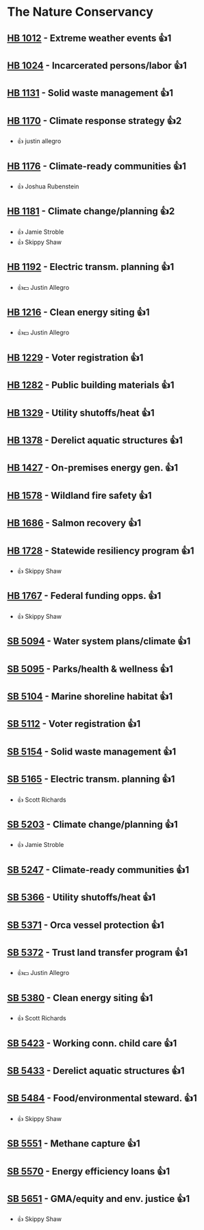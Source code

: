 # The Nature Conservancy

## [HB 1012](/bill/2023-24/hb/1012/) - Extreme weather events 👍1  

## [HB 1024](/bill/2023-24/hb/1024/) - Incarcerated persons/labor 👍1  

## [HB 1131](/bill/2023-24/hb/1131/) - Solid waste management 👍1  

## [HB 1170](/bill/2023-24/hb/1170/) - Climate response strategy 👍2  
* 👍 justin allegro

## [HB 1176](/bill/2023-24/hb/1176/) - Climate-ready communities 👍1  
* 👍 Joshua Rubenstein

## [HB 1181](/bill/2023-24/hb/1181/) - Climate change/planning 👍2  
* 👍 Jamie Stroble
* 👍 Skippy Shaw

## [HB 1192](/bill/2023-24/hb/1192/) - Electric transm. planning 👍1  
* 👍💵 Justin Allegro

## [HB 1216](/bill/2023-24/hb/1216/) - Clean energy siting 👍1  
* 👍💵 Justin Allegro

## [HB 1229](/bill/2023-24/hb/1229/) - Voter registration 👍1  

## [HB 1282](/bill/2023-24/hb/1282/) - Public building materials 👍1  

## [HB 1329](/bill/2023-24/hb/1329/) - Utility shutoffs/heat 👍1  

## [HB 1378](/bill/2023-24/hb/1378/) - Derelict aquatic structures 👍1  

## [HB 1427](/bill/2023-24/hb/1427/) - On-premises energy gen. 👍1  

## [HB 1578](/bill/2023-24/hb/1578/) - Wildland fire safety 👍1  

## [HB 1686](/bill/2023-24/hb/1686/) - Salmon recovery 👍1  

## [HB 1728](/bill/2023-24/hb/1728/) - Statewide resiliency program 👍1  
* 👍 Skippy Shaw

## [HB 1767](/bill/2023-24/hb/1767/) - Federal funding opps. 👍1  
* 👍 Skippy Shaw

## [SB 5094](/bill/2023-24/sb/5094/) - Water system plans/climate 👍1  

## [SB 5095](/bill/2023-24/sb/5095/) - Parks/health & wellness 👍1  

## [SB 5104](/bill/2023-24/sb/5104/) - Marine shoreline habitat 👍1  

## [SB 5112](/bill/2023-24/sb/5112/) - Voter registration 👍1  

## [SB 5154](/bill/2023-24/sb/5154/) - Solid waste management 👍1  

## [SB 5165](/bill/2023-24/sb/5165/) - Electric transm. planning 👍1  
* 👍 Scott Richards

## [SB 5203](/bill/2023-24/sb/5203/) - Climate change/planning 👍1  
* 👍 Jamie Stroble

## [SB 5247](/bill/2023-24/sb/5247/) - Climate-ready communities 👍1  

## [SB 5366](/bill/2023-24/sb/5366/) - Utility shutoffs/heat 👍1  

## [SB 5371](/bill/2023-24/sb/5371/) - Orca vessel protection 👍1  

## [SB 5372](/bill/2023-24/sb/5372/) - Trust land transfer program 👍1  
* 👍💵 Justin Allegro

## [SB 5380](/bill/2023-24/sb/5380/) - Clean energy siting 👍1  
* 👍 Scott Richards

## [SB 5423](/bill/2023-24/sb/5423/) - Working conn. child care 👍1  

## [SB 5433](/bill/2023-24/sb/5433/) - Derelict aquatic structures 👍1  

## [SB 5484](/bill/2023-24/sb/5484/) - Food/environmental steward. 👍1  
* 👍 Skippy Shaw

## [SB 5551](/bill/2023-24/sb/5551/) - Methane capture 👍1  

## [SB 5570](/bill/2023-24/sb/5570/) - Energy efficiency loans 👍1  

## [SB 5651](/bill/2023-24/sb/5651/) - GMA/equity and env. justice 👍1  
* 👍 Skippy Shaw